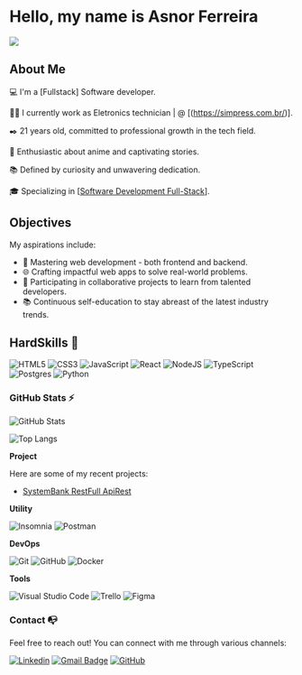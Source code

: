 # Hello, my name is Asnor Ferreira 

![](https://komarev.com/ghpvc/?username=asnorferreira&color=006bed)

## About Me

💻 I'm a [Fullstack] Software developer.

👩‍💻 I currently work as Eletronics technician | @ [(https://simpress.com.br/)].

✒️ 21 years old, committed to professional growth in the tech field.

🔎 Enthusiastic about anime and captivating stories.

📚 Defined by curiosity and unwavering dedication.

🎓 Specializing in [[Software Development Full-Stack](https://cubos.academy/cursos/desenvolvimento-de-software-v2)]. 

## Objectives

My aspirations include:

- 🚀 Mastering web development - both frontend and backend.
- 🌐 Crafting impactful web apps to solve real-world problems.
- 🔄 Participating in collaborative projects to learn from talented developers.
- 📚 Continuous self-education to stay abreast of the latest industry trends.


## HardSkills  🔧

![HTML5](https://img.shields.io/badge/html5-%23E34F26.svg?style=for-the-badge&logo=html5&logoColor=white)
![CSS3](https://img.shields.io/badge/css3-%231572B6.svg?style=for-the-badge&logo=css3&logoColor=white)
![JavaScript](https://img.shields.io/badge/javascript-%23323330.svg?style=for-the-badge&logo=javascript&logoColor=%23F7DF1E)
![React](https://img.shields.io/badge/react-%2320232a.svg?style=for-the-badge&logo=react&logoColor=%2361DAFB)
![NodeJS](https://img.shields.io/badge/node.js-6DA55F?style=for-the-badge&logo=node.js&logoColor=white)
![TypeScript](https://img.shields.io/badge/typescript-%23007ACC.svg?style=for-the-badge&logo=typescript&logoColor=white)
![Postgres](https://img.shields.io/badge/postgres-%23316192.svg?style=for-the-badge&logo=postgresql&logoColor=white)
![Python](https://img.shields.io/badge/Python-000?style=for-the-badge&logo=python)


### GitHub Stats ⚡

![GitHub Stats](https://github-readme-stats.vercel.app/api?username=asnorferreira&theme=transparent&bg_color=000&border_color=30A3DC&show_icons=true&icon_color=30A3DC&title_color=E94D5F&text_color=FFF)

![Top Langs](https://github-readme-stats-git-masterrstaa-rickstaa.vercel.app/api/top-langs/?username=asnorferreira&layout=compact&bg_color=000&border_color=30A3DC&title_color=E94D5F&text_color=FFF)


**Project**

Here are some of my recent projects:

- [SystemBank RestFull ApiRest](https://github.com/asnorferreira/SystemBank-RestFull-ApiRest)


**Utility**

![Insomnia](https://img.shields.io/badge/-Insomnia-333333?style=flat&logo=insomnia)
![Postman](https://img.shields.io/badge/-Postman-333333?style=flat&logo=postman)

**DevOps**

![Git](https://img.shields.io/badge/-Git-333333?style=flat&logo=git)
![GitHub](https://img.shields.io/badge/-GitHub-333333?style=flat&logo=github)
![Docker](https://img.shields.io/badge/-Docker-333333?style=flat&logo=docker)


**Tools**

![Visual Studio Code](https://img.shields.io/badge/-Visual%20Studio%20Code-333333?style=flat&logo=visual-studio-code&logoColor=007ACC)
![Trello](https://img.shields.io/badge/-Trello-333333?style=flat&logo=trello&logoColor=007ACC)
![Figma](https://img.shields.io/badge/-Figma-333333?style=flat&logo=figma&logoColor=007ACC)

### Contact 📭

Feel free to reach out! You can connect with me through various channels:

[![Linkedin](https://img.shields.io/badge/-asnor-ferreira-blue?style=flatsquare&logo=Linkedin&logoColor=white&link=www.linkedin.com/in/asnor-ferreira-)](www.linkedin.com/in/asnor-ferreira-)
[![Gmail Badge](https://img.shields.io/badge/-asnorferreira@gmail.com-006bed?style=flat-square&logo=Gmail&logoColor=white&link=mailto:asnorferreira@gmail.com)](mailto:asnorferreira@gmail.com)
[![GitHub](https://img.shields.io/github/followers/asnorferreira?label=follow&style=social)](https://github.com/asnorferreira)
